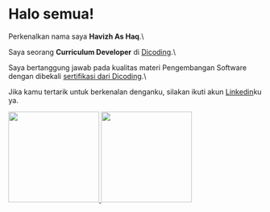 # Halo semua! 

Perkenalkan nama saya **Havizh As Haq**.\

Saya seorang **Curriculum Developer** di [Dicoding](https://www.dicoding.com/).\

Saya bertanggung jawab pada kualitas materi Pengembangan Software dengan dibekali [sertifikasi dari Dicoding](https://www.dicoding.com/certificates/JLX13YMK6P72).\


Jika kamu tertarik untuk berkenalan denganku, silakan ikuti akun [Linkedin](https://www.linkedin.com/in/havizh-as-haq-398677222/)ku ya.

<p align="left">
<a href="https://github.com/CodeAshaq">
  <img height="180em" src="https://github-readme-stats-eight-theta.vercel.app/api?username=CodeAshaq&show_icons=true&theme=algolia&include_all_commits=true&count_private=true"/>
  <img height="180em" src="https://github-readme-stats-eight-theta.vercel.app/api/top-langs/?username=CodeAshaq&layout=compact&langs_count=8&theme=algolia"/>
</a>
</p>
